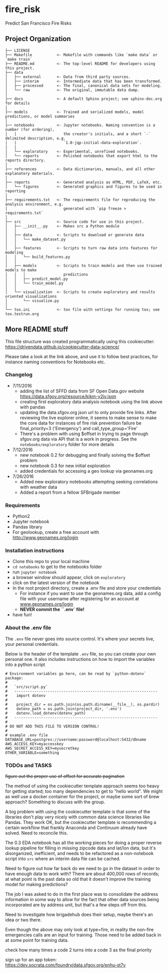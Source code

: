 fire_risk
==============================

Predict San Francisco Fire Risks


Project Organization
------------

    ├── LICENSE
    ├── Makefile           <- Makefile with commands like `make data` or `make train`
    ├── README.md          <- The top-level README for developers using this project.
    ├── data
    │   ├── external       <- Data from third party sources.
    │   ├── interim        <- Intermediate data that has been transformed.
    │   ├── processed      <- The final, canonical data sets for modeling.
    │   └── raw            <- The original, immutable data dump.
    │
    ├── docs               <- A default Sphinx project; see sphinx-doc.org for details
    │
    ├── models             <- Trained and serialized models, model predictions, or model summaries
    │
    ├── notebooks          <- Jupyter notebooks. Naming convention is a number (for ordering),
    │   |                     the creator's initials, and a short `-` delimited description, e.g.
    │   |                     `1.0-jqp-initial-data-exploration`.
    |   |
    │   └── exploratory    <- Experimental, unrefined notebooks.
    │   └── reports        <- Polished notebooks that export html to the reports directory.
    │
    ├── references         <- Data dictionaries, manuals, and all other explanatory materials.
    │
    ├── reports            <- Generated analysis as HTML, PDF, LaTeX, etc.
    │   └── figures        <- Generated graphics and figures to be used in reporting
    │
    ├── requirements.txt   <- The requirements file for reproducing the analysis environment, e.g.
    │                         generated with `pip freeze > requirements.txt`
    │
    ├── src                <- Source code for use in this project.
    │   ├── __init__.py    <- Makes src a Python module
    │   │
    │   ├── data           <- Scripts to download or generate data
    │   │   └── make_dataset.py
    │   │
    │   ├── features       <- Scripts to turn raw data into features for modeling
    │   │   └── build_features.py
    │   │
    │   ├── models         <- Scripts to train models and then use trained models to make
    │   │   │                 predictions
    │   │   ├── predict_model.py
    │   │   └── train_model.py
    │   │
    │   └── visualization  <- Scripts to create exploratory and results oriented visualizations
    │       └── visualize.py
    │
    └── tox.ini            <- tox file with settings for running tox; see tox.testrun.org

## More README stuff

This file structure was created programmatically using this cookiecutter:
https://drivendata.github.io/cookiecutter-data-science/

Please take a look at the link above, and use it to follow best practices, for instance naming conventions for Notebooks etc.


### Changelog

 - 7/11/2016
    - adding the list of SFFD data from SF Open Data.gov website https://data.sfgov.org/resource/kikm-y2iv.json
    - creating first exploratory data analysis notebook using the link above with pandas
    - updating the data.sfgov.org json url to only provide fire links. After reviewing the live explorer online, it seems to make sense to make the core data for instances of fire risk prevention failure be final_priority=3 ('Emergency') and call_type_group='Fire'
    - There's a problem with using $offset in trying to page through sfgov.org data via API that is a work in progress. See the `notebooks/exploratory` folder for more details
  - 7/12/2016
    - new notebook 0.2 for debugging and finally solving the $offset problem
    - new notebook 0.3 for new initial exploration
    - added credentials for accessing a geo lookup via geonames.org
  - 7/26/2016
    - Added new exploratory notebooks attempting seeking correlations with weather data
    - Added a report from a fellow SFBrigade member 

### Requirements

 - Python2
 - Jupyter notebook
 - Pandas library
 - For geolookup, create a free account with http://www.geonames.org/login

### Installation instructions

 - Clone this repo to your local machine
 - `cd notebooks` to get to the notebooks folder
 - run `jupyter notebook`
 - a browser window should appear, click on `exploratory`
 - click on the latest version of the notebook
 - In the root project directory, create a .env file and store your credentials
    - For instance if you want to use the geonames.org data, add a config file with your username after registering for an account at www.geonames.org/login
    - **NEVER commit the ``.env` file!**
 - have fun!

### About the .env file

The `.env` file never goes into source control. It's where your secrets live, your personal credentials.

Below is the header of the template `.env` file, so you can create your own personal one. It also includes instructions on how to import the variables into a python script

```
# Environment variables go here, can be read by `python-dotenv` package:
#
#   `src/script.py`
#   ----------------------------------------------------------------
#    import dotenv
#
#    project_dir = os.path.join(os.path.dirname(__file__), os.pardir)
#    dotenv_path = os.path.join(project_dir, '.env')
#    dotenv.load_dotenv(dotenv_path)
#   ----------------------------------------------------------------
#
# DO NOT ADD THIS FILE TO VERSION CONTROL!
#
# example .env file
DATABASE_URL=postgres://username:password@localhost:5432/dbname
AWS_ACCESS_KEY=myaccesskey
AWS_SECRET_ACCESS_KEY=mysecretkey
OTHER_VARIABLE=something
```

### TODOs and TASKS

~~figure out the proper use of offset for accurate pagination~~

The method of using the cookiecutter template approach seems too heavy for getting started; too many dependencies to get to "hello world". We might as well use a docker container for the project, or maybe some sort of brew approach? Something to discuss with the group.

A big problem with using the cookiecutter template is that some of the libraries don't play very nicely with common data science libraries like Pandas. They work OK, but the cookiecutter template is recommending a certain workflow that frankly Anaconda and Continuum already have solved. Need to reconcile this.

The 0.3 EDA notebook has all the working pieces for doing a proper reverse lookup pipeline for filling in missing zipcode data and lat/lon data, but it's disorganized, inefficient, and needs to be refactored as a non-notebook script into `src` where an interim data file can be cached.

Need to figure out how far back do we need to go in the dataset in order to have enough data to work with? There are about 400,000 rows of records; at what point is the past data so old that it doesn't improve the training model for making predictions?

The job I was asked to do in the first place was to consolidate the address information in some way to allow for the fact that other data sources being incorporated are by address unit, but that's a few steps off from this.

Need to investigate how brigadehub does their setup, maybe there's an idea or two there.

Even though the above may only look at type=fire, in reality the non-fire emergencies calls are an input for training. Those need to be added back in at some point for training data.

check how many times a code 2 turns into a code 3 as the final priority

sign up for an app token: https://dev.socrata.com/foundry/data.sfgov.org/enhu-st7v
